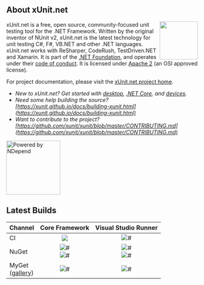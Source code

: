 ## About xUnit.net

[<img align="right" src="https://xunit.github.io/images/dotnet-fdn-logo.png" width="100" />](https://www.dotnetfoundation.org/)

xUnit.net is a free, open source, community-focused unit testing tool for the .NET Framework. Written by the original inventor of NUnit v2, xUnit.net is the latest technology for unit testing C#, F#, VB.NET and other .NET languages. xUnit.net works with ReSharper, CodeRush, TestDriven.NET and Xamarin. It is part of the [.NET Foundation](https://www.dotnetfoundation.org/), and operates under their [code of conduct](https://www.dotnetfoundation.org/code-of-conduct). It is licensed under [Apache 2](https://opensource.org/licenses/Apache-2.0) (an OSI approved license).

For project documentation, please visit the [xUnit.net project home](https://xunit.github.io/).

* _New to xUnit.net? Get started with [desktop](https://xunit.github.io/docs/getting-started-desktop.html), [.NET Core](https://xunit.github.io/docs/getting-started-dotnet-core.html), and [devices](https://xunit.github.io/docs/getting-started-devices.html)._
* _Need some help building the source? [https://xunit.github.io/docs/building-xunit.html](https://xunit.github.io/docs/building-xunit.html)_
* _Want to contribute to the project? [https://github.com/xunit/xunit/blob/master/CONTRIBUTING.md](https://github.com/xunit/xunit/blob/master/CONTRIBUTING.md)_

[<img src="https://raw.github.com/xunit/media/master/powered-by-ndepend-transparent.png" title="Powered by NDepend" width="142" />](http://www.ndepend.com/)

## Latest Builds

Channel  | Core Framework | Visual Studio Runner
-------- | :------------: | :------------------:
CI | <a href="https://ci.appveyor.com/project/xunit/xunit"><img src="https://ci.appveyor.com/api/projects/status/3ju9yoxaeafj9owb/branch/master?svg=true" /></a> | ![#](https://img.shields.io/teamcity/http/teamcity.centurylinkcloud.com/s/xunit_visualstudio.svg)
NuGet | ![#](https://img.shields.io/nuget/v/xunit.svg?style=flat)<br>![#](https://img.shields.io/nuget/vpre/xunit.svg?style=flat) | ![#](https://img.shields.io/nuget/v/xunit.runner.visualstudio.svg?style=flat)<br>![#](https://img.shields.io/nuget/vpre/xunit.runner.visualstudio.svg?style=flat)
MyGet<br>([gallery](https://www.myget.org/gallery/xunit/)) | ![#](https://img.shields.io/myget/xunit/vpre/xunit.svg?style=flat) | ![#](https://img.shields.io/myget/xunit/vpre/xunit.runner.visualstudio.svg?style=flat)
